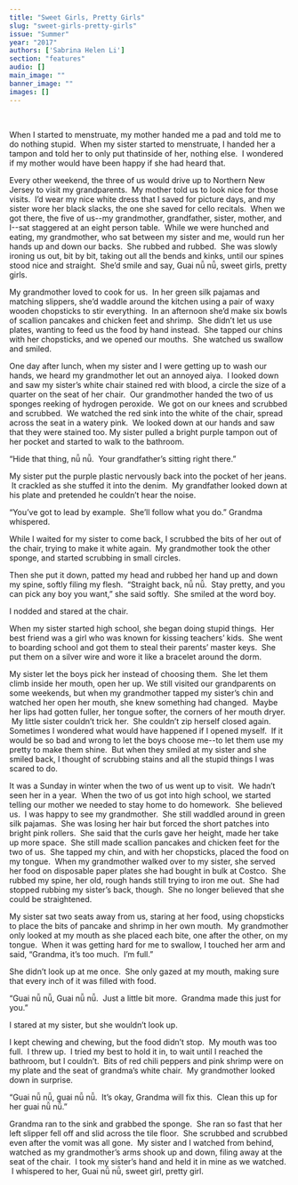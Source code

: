 ```yaml
---
title: "Sweet Girls, Pretty Girls"
slug: "sweet-girls-pretty-girls"
issue: "Summer"
year: "2017"
authors: ['Sabrina Helen Li']
section: "features"
audio: []
main_image: ""
banner_image: ""
images: []
---
```

 

 When I started to menstruate, my mother handed me a pad and told me to do nothing stupid.  When my sister started to menstruate, I handed her a tampon and told her to only put thatinside of her, nothing else.  I wondered if my mother would have been happy if she had heard that.

 Every other weekend, the three of us would drive up to Northern New Jersey to visit my grandparents.  My mother told us to look nice for those visits.  I’d wear my nice white dress that I saved for picture days, and my sister wore her black slacks, the one she saved for cello recitals.  When we got there, the five of us--my grandmother, grandfather, sister, mother, and I--sat staggered at an eight person table.  While we were hunched and eating, my grandmother, who sat between my sister and me, would run her hands up and down our backs.  She rubbed and rubbed.  She was slowly ironing us out, bit by bit, taking out all the bends and kinks, until our spines stood nice and straight.  She’d smile and say, Guai nǚ nǚ, sweet girls, pretty girls.  

 My grandmother loved to cook for us.  In her green silk pajamas and matching slippers, she’d waddle around the kitchen using a pair of waxy wooden chopsticks to stir everything.  In an afternoon she’d make six bowls of scallion pancakes and chicken feet and shrimp.  She didn’t let us use plates, wanting to feed us the food by hand instead.  She tapped our chins with her chopsticks, and we opened our mouths.  She watched us swallow and smiled.  

 One day after lunch, when my sister and I were getting up to wash our hands, we heard my grandmother let out an annoyed aiya.  I looked down and saw my sister’s white chair stained red with blood, a circle the size of a quarter on the seat of her chair.  Our grandmother handed the two of us sponges reeking of hydrogen peroxide.  We got on our knees and scrubbed and scrubbed.  We watched the red sink into the white of the chair, spread across the seat in a watery pink.  We looked down at our hands and saw that they were stained too. My sister pulled a bright purple tampon out of her pocket and started to walk to the bathroom. 

 “Hide that thing, nǚ nǚ.  Your grandfather’s sitting right there.” 

 My sister put the purple plastic nervously back into the pocket of her jeans.  It crackled as she stuffed it into the denim.  My grandfather looked down at his plate and pretended he couldn’t hear the noise.  

 “You’ve got to lead by example.  She’ll follow what you do.” Grandma whispered.

 While I waited for my sister to come back, I scrubbed the bits of her out of the chair, trying to make it white again.  My grandmother took the other sponge, and started scrubbing in small circles.

 Then she put it down, patted my head and rubbed her hand up and down my spine, softly filing my flesh.  “Straight back, nǚ nǚ.  Stay pretty, and you can pick any boy you want,” she said softly.  She smiled at the word boy.

 I nodded and stared at the chair.

 When my sister started high school, she began doing stupid things.  Her best friend was a girl who was known for kissing teachers’ kids.  She went to boarding school and got them to steal their parents’ master keys.  She put them on a silver wire and wore it like a bracelet around the dorm.  

 My sister let the boys pick her instead of choosing them.  She let them climb inside her mouth, open her up. We still visited our grandparents on some weekends, but when my grandmother tapped my sister’s chin and watched her open her mouth, she knew something had changed.  Maybe her lips had gotten fuller, her tongue softer, the corners of her mouth dryer.  My little sister couldn’t trick her.  She couldn’t zip herself closed again. Sometimes I wondered what would have happened if I opened myself.  If it would be so bad and wrong to let the boys choose me--to let them use my pretty to make them shine.  But when they smiled at my sister and she smiled back, I thought of scrubbing stains and all the stupid things I was scared to do.  

 It was a Sunday in winter when the two of us went up to visit.  We hadn’t seen her in a year.  When the two of us got into high school, we started telling our mother we needed to stay home to do homework.  She believed us.  I was happy to see my grandmother.  She still waddled around in green silk pajamas.  She was losing her hair but forced the short patches into bright pink rollers.  She said that the curls gave her height, made her take up more space.  She still made scallion pancakes and chicken feet for the two of us.  She tapped my chin, and with her chopsticks, placed the food on my tongue.  When my grandmother walked over to my sister, she served her food on disposable paper plates she had bought in bulk at Costco.  She rubbed my spine, her old, rough hands still trying to iron me out.  She had stopped rubbing my sister’s back, though.  She no longer believed that she could be straightened.  

 My sister sat two seats away from us, staring at her food, using chopsticks to place the bits of pancake and shrimp in her own mouth.  My grandmother only looked at my mouth as she placed each bite, one after the other, on my tongue.  When it was getting hard for me to swallow, I touched her arm and said, “Grandma, it’s too much.  I’m full.”

 She didn’t look up at me once.  She only gazed at my mouth, making sure that every inch of it was filled with food.

 “Guai nǚ nǚ, Guai nǚ nǚ.  Just a little bit more.  Grandma made this just for you.”

 I stared at my sister, but she wouldn’t look up.  

 I kept chewing and chewing, but the food didn’t stop.  My mouth was too full.  I threw up.  I tried my best to hold it in, to wait until I reached the bathroom, but I couldn’t.  Bits of red chili peppers and pink shrimp were on my plate and the seat of grandma’s white chair.  My grandmother looked down in surprise.

 “Guai nǚ nǚ, guai nǚ nǚ.  It’s okay, Grandma will fix this.  Clean this up for her guai nǚ nǚ.” 

 Grandma ran to the sink and grabbed the sponge.  She ran so fast that her left slipper fell off and slid across the tile floor.  She scrubbed and scrubbed even after the vomit was all gone.  My sister and I watched from behind, watched as my grandmother’s arms shook up and down, filing away at the seat of the chair.  I took my sister’s hand and held it in mine as we watched.  I whispered to her, Guai nǚ nǚ, sweet girl, pretty girl.

  

